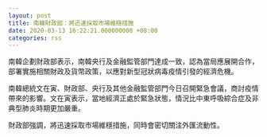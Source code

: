 ```yaml
---
layout: post
title: 南韓財政部：將迅速採取市場維穩措施
date: 2020-03-13 16:22:21.000000000 +08:00
categories: rss
---
```


南韓企劃財政部表示，南韓央行及金融監管部門達成一致，認為當局應展開合作，部署實施相關財政及貨幣政策，以應對新型冠狀病毒疫情引發的經濟危機。

南韓總統文在寅、財政部、央行及其他金融監管部門今日召開緊急會議，商討疫情帶來的影響。文在寅表示，當地經濟正處於緊急狀態，情況比中東呼吸綜合症及非典型肺炎時期更加嚴重。

財政部強調，將迅速採取市場維穩措施，同時會密切關注外匯流動性。
